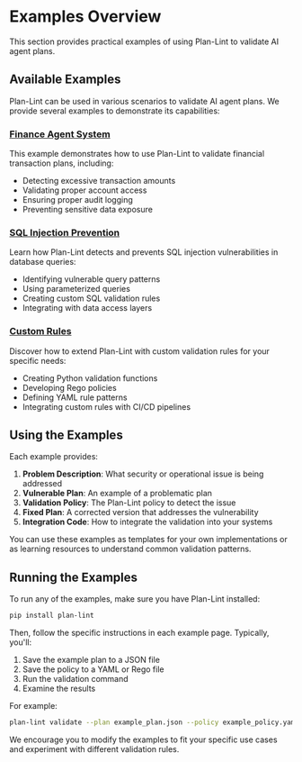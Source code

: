 # Examples Overview

This section provides practical examples of using Plan-Lint to validate AI agent plans.

## Available Examples

Plan-Lint can be used in various scenarios to validate AI agent plans. We provide several examples to demonstrate its capabilities:

### [Finance Agent System](finance-agent-system.md)

This example demonstrates how to use Plan-Lint to validate financial transaction plans, including:

- Detecting excessive transaction amounts
- Validating proper account access
- Ensuring proper audit logging
- Preventing sensitive data exposure

### [SQL Injection Prevention](sql-injection.md)

Learn how Plan-Lint detects and prevents SQL injection vulnerabilities in database queries:

- Identifying vulnerable query patterns
- Using parameterized queries
- Creating custom SQL validation rules
- Integrating with data access layers

### [Custom Rules](custom-rules.md)

Discover how to extend Plan-Lint with custom validation rules for your specific needs:

- Creating Python validation functions
- Developing Rego policies
- Defining YAML rule patterns
- Integrating custom rules with CI/CD pipelines

## Using the Examples

Each example provides:

1. **Problem Description**: What security or operational issue is being addressed
2. **Vulnerable Plan**: An example of a problematic plan
3. **Validation Policy**: The Plan-Lint policy to detect the issue
4. **Fixed Plan**: A corrected version that addresses the vulnerability
5. **Integration Code**: How to integrate the validation into your systems

You can use these examples as templates for your own implementations or as learning resources to understand common validation patterns.

## Running the Examples

To run any of the examples, make sure you have Plan-Lint installed:

```bash
pip install plan-lint
```

Then, follow the specific instructions in each example page. Typically, you'll:

1. Save the example plan to a JSON file
2. Save the policy to a YAML or Rego file
3. Run the validation command
4. Examine the results

For example:

```bash
plan-lint validate --plan example_plan.json --policy example_policy.yaml
```

We encourage you to modify the examples to fit your specific use cases and experiment with different validation rules.
